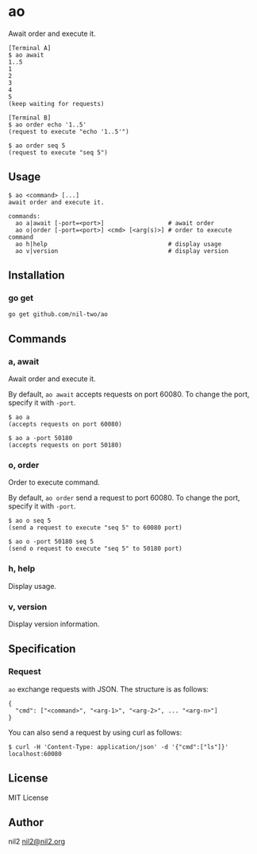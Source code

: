 ao
==

Await order and execute it.

```
[Terminal A]
$ ao await
1..5
1
2
3
4
5
(keep waiting for requests)

[Terminal B]
$ ao order echo '1..5'
(request to execute "echo '1..5'")

$ ao order seq 5
(request to execute "seq 5")
```

Usage
-----

```
$ ao <command> [...]
await order and execute it.

commands:
  ao a|await [-port=<port>]                  # await order
  ao o|order [-port=<port>] <cmd> [<arg(s)>] # order to execute command
  ao h|help                                  # display usage
  ao v|version                               # display version
```

Installation
------------

### go get

```
go get github.com/nil-two/ao
```

Commands
--------

### a, await

Await order and execute it.

By default, `ao await` accepts requests on port 60080.
To change the port, specify it with `-port`.

```
$ ao a
(accepts requests on port 60080)

$ ao a -port 50180
(accepts requests on port 50180)
```

### o, order

Order to execute command.

By default, `ao order` send a request to port 60080.
To change the port, specify it with `-port`.

```
$ ao o seq 5
(send a request to execute "seq 5" to 60080 port)

$ ao o -port 50180 seq 5
(send o request to execute "seq 5" to 50180 port)
```

### h, help

Display usage.

### v, version

Display version information.

Specification
-------------

### Request

`ao` exchange requests with JSON.
The structure is as follows:

```
{
  "cmd": ["<command>", "<arg-1>", "<arg-2>", ... "<arg-n>"]
}
```

You can also send a request by using curl as follows:

```
$ curl -H 'Content-Type: application/json' -d '{"cmd":["ls"]}' localhost:60080
```

License
-------

MIT License

Author
------

nil2 <nil2@nil2.org>
